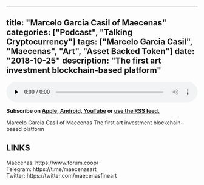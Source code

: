 
---
title: "Marcelo Garcia Casil of Maecenas"
categories: ["Podcast", "Talking Cryptocurrency"]
tags: ["Marcelo Garcia Casil", "Maecenas", "Art", "Asset Backed Token"]
date: "2018-10-25"
description: "The first art investment blockchain-based platform"
---
<p>
<audio controls="" preload="none" style="width:100%;">
  <source src="http://traffic.libsyn.com/talkingcryptocurrency/TalkingCryptocurrency_055.mp3" type="audio/mpeg">
Your browser does not support the audio element.
</audio>
</p>


<p>
<strong>
Subscribe on 
        <a href="https://itunes.apple.com/us/podcast/talking-cryptocurrency/id1388099603?mt=2app=podcast">
            Apple,
        </a>
        <a href="https://www.google.com/podcasts?feed=aHR0cDovL3RhbGtpbmdjcnlwdG9jdXJyZW5jeS5saWJzeW4uY29tL3Jzcw%3D%3D">
          Android,
        </a>
        <a href="https://www.youtube.com/channel/UCDWVKh9yZk25Y_CTut4nsOA">YouTube</a>
        or
        <a href="http://talkingcryptocurrency.libsyn.com/rss">
          use the RSS feed.
         </a>
</strong>
</p>

	
Marcelo Garcia Casil of Maecenas
The first art investment blockchain-based platform

<h2>LINKS</h2>
Maecenas: https://www.forum.coop/<br>
Telegram: https://t.me/maecenasart<br>
Twitter: https://twitter.com/maecenasfineart<br>





